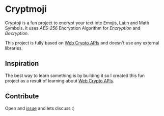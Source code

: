 # Cryptmoji

Cryptoji is a fun project to encrypt your text into Emojis, Latin and Math Symbols.
It uses *AES-256* Encryption Algorithm for *Encryption* and *Decryption*.

This project is fully based on [Web Crypto APIs](https://developer.mozilla.org/en-US/docs/Web/API/Web_Crypto_API) and doesn't use any external libraries.


## Inspiration

The best way to learn something is by building it so I created this fun project as a result of learning about [Web Crypto APIs](https://developer.mozilla.org/en-US/docs/Web/API/Web_Crypto_API).

## Contribute

Open and [issue](https://github.com/ad1992/cryptmoji/issues/new) and lets discuss :)

